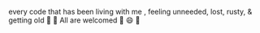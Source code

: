 every code that has been living with me , 
feeling unneeded, lost, rusty, & getting old 👴 👵
All are welcomed :angel: 😄 🥰


